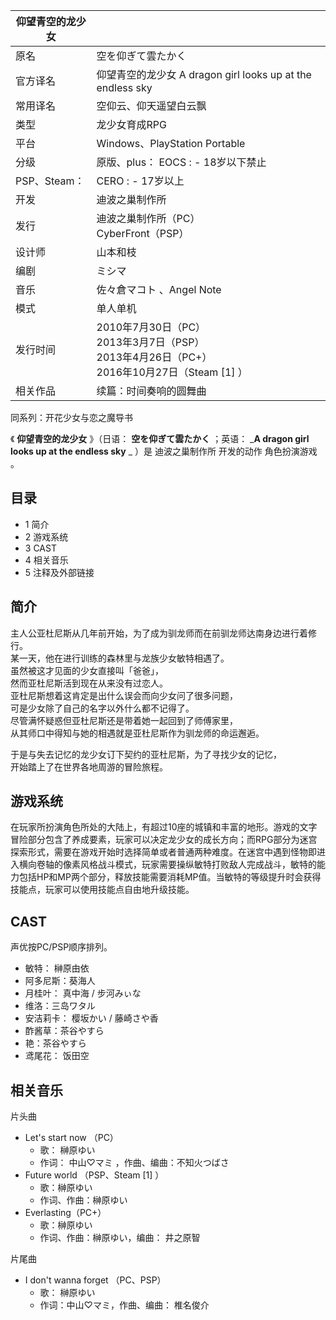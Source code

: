 |  仰望青空的龙少女  ||
|---|---|
|原名  |  空を仰ぎて雲たかく   |
|官方译名  |  仰望青空的龙少女  A dragon girl looks up at the endless sky   |
|常用译名  |  空仰云、仰天遥望白云飘   |
|类型  |  龙少女育成RPG   |
|平台  |  Windows、PlayStation Portable   |
|分级  |  原版、plus：    EOCS  :    \- 18岁以下禁止|
|PSP、Steam：  |  CERO  :    \- 17岁以上|
|开发  |  迪波之巢制作所   |
|发行  |  迪波之巢制作所（PC）   <br>CyberFront（PSP）  |
|设计师  |  山本和枝   |
|编剧  |  ミシマ   |
|音乐  |  佐々倉マコト  、Angel Note   |
|模式  |  单人单机   |
|发行时间  |  2010年7月30日（PC）   <br>2013年3月7日（PSP）  <br>2013年4月26日（PC+）  <br>2016年10月27日（Steam  [1]  ）  |
|相关作品  |  续篇：时间奏响的圆舞曲   |
同系列：开花少女与恋之魔导书  
  
《 **仰望青空的龙少女** 》（日语：  **空を仰ぎて雲たかく** ；英语：  _**A dragon girl looks up at the
endless sky** _ ）是  迪波之巢制作所  开发的动作  角色扮演游戏  。

##  目录

  * 1  简介 
  * 2  游戏系统 
  * 3  CAST 
  * 4  相关音乐 
  * 5  注释及外部链接 

##  简介

主人公亚杜尼斯从几年前开始，为了成为驯龙师而在前驯龙师达南身边进行着修行。  
某一天，他在进行训练的森林里与龙族少女敏特相遇了。  
虽然被这才见面的少女直接叫「爸爸」，  
然而亚杜尼斯活到现在从来没有过恋人。  
亚杜尼斯想着这肯定是出什么误会而向少女问了很多问题，  
可是少女除了自己的名字以外什么都不记得了。  
尽管满怀疑惑但亚杜尼斯还是带着她一起回到了师傅家里，  
从其师口中得知与她的相遇就是亚杜尼斯作为驯龙师的命运邂逅。  
  
于是与失去记忆的龙少女订下契约的亚杜尼斯，为了寻找少女的记忆，  
开始踏上了在世界各地周游的冒险旅程。

##  游戏系统

在玩家所扮演角色所处的大陆上，有超过10座的城镇和丰富的地形。游戏的文字冒险部分包含了养成要素，玩家可以决定龙少女的成长方向；而RPG部分为迷宫探索形式，需要在游戏开始时选择简单或者普通两种难度。在迷宫中遇到怪物即进入横向卷轴的像素风格战斗模式，玩家需要操纵敏特打败敌人完成战斗，敏特的能力包括HP和MP两个部分，释放技能需要消耗MP值。当敏特的等级提升时会获得技能点，玩家可以使用技能点自由地升级技能。

##  CAST

声优按PC/PSP顺序排列。

  * 敏特：  榊原由依 
  * 阿多尼斯：葵海人 
  * 月桂叶：  真中海  /  步河みぃな 
  * 维洛：三岛ワタル 
  * 安洁莉卡：  樱坂かい  /  藤崎さや香 
  * 酢酱草：茶谷やすら 
  * 艳：茶谷やすら 
  * 鸢尾花：  饭田空 

##  相关音乐

片头曲

  * Let's start now  （PC） 
    * 歌：  榊原ゆい 
    * 作词：  中山♡マミ  ，作曲、编曲：不知火つばさ 
  * Future world  （PSP、Steam  [1]  ） 
    * 歌：榊原ゆい 
    * 作词、作曲：榊原ゆい 
  * Everlasting（PC+） 
    * 歌：榊原ゆい 
    * 作词、作曲：榊原ゆい，编曲：  井之原智 

片尾曲

  * I don't wanna forget  （PC、PSP） 
    * 歌：  榊原ゆい 
    * 作词：中山♡マミ，作曲、编曲：  椎名俊介 
